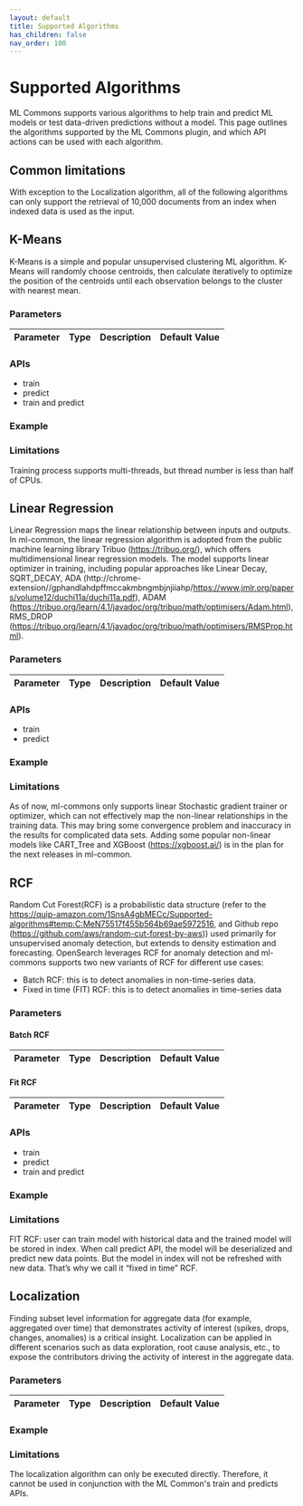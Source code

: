 ```yaml
---
layout: default
title: Supported Algorithms 
has_children: false
nav_order: 100
---
```


# Supported Algorithms

ML Commons supports various algorithms to help train and predict ML models or test data-driven predictions without a model. This page outlines the algorithms supported by the ML Commons plugin, and which API actions can be used with each algorithm. 

## Common limitations 

With exception to the Localization algorithm, all of the following algorithms can only support the retrieval of 10,000 documents from an index when indexed data is used as the input. 

## K-Means

K-Means is a simple and popular unsupervised clustering ML algorithm. K-Means will randomly choose centroids, then calculate iteratively to optimize the position of the centroids until each observation belongs to the cluster with nearest mean.

### Parameters

Parameter | Type   | Description | Default Value
:--- |:--- | :--- | :---

### APIs

* train
* predict
* train and predict

### Example

### Limitations

Training process supports multi-threads, but thread number is less than half of CPUs.

## Linear Regression

Linear Regression maps the linear relationship between inputs and outputs. In ml-common, the linear regression algorithm is adopted from the public machine learning library Tribuo (https://tribuo.org/), which offers multidimensional linear regression models.  The model supports linear optimizer in training, including popular approaches like Linear Decay, SQRT_DECAY, ADA (http://chrome-extension//gphandlahdpffmccakmbngmbjnjiiahp/https://www.jmlr.org/papers/volume12/duchi11a/duchi11a.pdf), ADAM (https://tribuo.org/learn/4.1/javadoc/org/tribuo/math/optimisers/Adam.html), RMS_DROP (https://tribuo.org/learn/4.1/javadoc/org/tribuo/math/optimisers/RMSProp.html). 

### Parameters

Parameter | Type   | Description | Default Value
:--- |:--- | :--- | :---


### APIs

* train
* predict

### Example

### Limitations

As of now, ml-commons only supports linear Stochastic gradient trainer or optimizer, which can not effectively map the non-linear relationships in the training data. This may bring some convergence problem and inaccuracy in the results for complicated data sets.  Adding some popular non-linear models like CART_Tree and XGBoost (https://xgboost.ai/) is in the plan for the next releases in ml-common.

## RCF

Random Cut Forest(RCF) is a probabilistic data structure (refer to the https://quip-amazon.com/1SnsA4gbMECc/Supported-algorithms#temp:C:MeN75517f455b564b69ae5972516, and Github repo (https://github.com/aws/random-cut-forest-by-aws)) used primarily for unsupervised anomaly detection, but extends to density estimation and forecasting. OpenSearch leverages RCF for anomaly detection and ml-commons supports two new variants of RCF for different use cases:

* Batch RCF: this is to detect anomalies in non-time-series data. 
* Fixed in time (FIT) RCF: this is to detect anomalies in time-series data



### Parameters

#### Batch RCF

Parameter | Type   | Description | Default Value
:--- |:--- | :--- | :---

#### Fit RCF

Parameter | Type   | Description | Default Value
:--- |:--- | :--- | :---

### APIs

* train
* predict
* train and predict

### Example

### Limitations

FIT RCF: user can train model with historical data and the trained model will be stored in index. When call predict API, the model will be deserialized and predict new data points. But the model in index will not be refreshed with new data. That’s why we call it “fixed in time” RCF. 

## Localization 

Finding subset level information for aggregate data (for example, aggregated over time) that demonstrates activity of interest (spikes, drops, changes, anomalies) is a critical insight. Localization can be applied in different scenarios such as data exploration, root cause analysis, etc., to expose the contributors driving the activity of interest in the aggregate data.

### Parameters

Parameter | Type   | Description | Default Value
:--- |:--- | :--- | :---


### Example

### Limitations

The localization algorithm can only be executed directly. Therefore, it cannot be used in conjunction with the ML Common's train and predicts APIs.